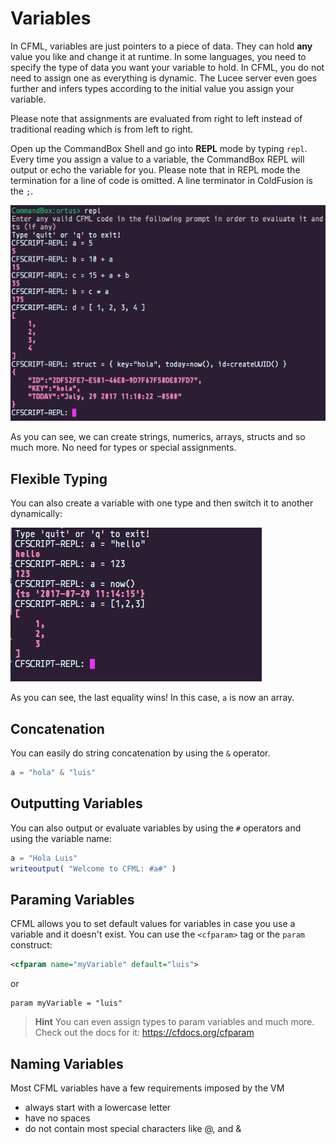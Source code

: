 # Variables

In CFML, variables are just pointers to a piece of data.  They can hold **any** value you like and change it at runtime.  In some languages, you need to specify the type of data you want your variable to hold.  In CFML, you do not need to assign one as everything is dynamic.  The Lucee server even goes further and infers types according to the initial value you assign your variable.

Please note that assignments are evaluated from right to left instead of traditional reading which is from left to right.

Open up the CommandBox Shell and go into **REPL** mode by typing `repl`.  Every time you assign a value to a variable, the CommandBox REPL will output or echo the variable for you. Please note that in REPL mode the termination for a line of code is omitted.  A line terminator in ColdFusion is the `;`.

![](/assets/variables.png)

As you can see, we can create strings, numerics, arrays, structs and so much more.  No need for types or special assignments.

## Flexible Typing

You can also create a variable with one type and then switch it to another dynamically:

![](/assets/flexible-typing.png)

As you can see, the last equality wins! In this case, `a` is now an array.

## Concatenation

You can easily do string concatenation by using the `&` operator.

```js
a = "hola" & "luis"
```

## Outputting Variables

You can also output or evaluate variables by using the `#` operators and using the variable name:

```js
a = "Hola Luis"
writeoutput( "Welcome to CFML: #a#" )
```

## Paraming Variables

CFML allows you to set default values for variables in case you use a variable and it doesn't exist.  You can use the `<cfparam>` tag or the `param` construct:

```xml
<cfparam name="myVariable" default="luis">
```

or 

```
param myVariable = "luis"
```

> **Hint** You can even assign types to param variables and much more. Check out the docs for it: https://cfdocs.org/cfparam

## Naming Variables

Most CFML variables have a few requirements imposed by the VM

* always start with a lowercase letter
* have no spaces
* do not contain most special characters like @, and &






